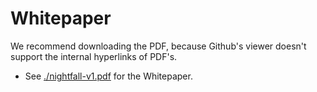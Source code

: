# Whitepaper

We recommend downloading the PDF, because Github's viewer doesn't support the internal hyperlinks of PDF's.

-   See [./nightfall-v1.pdf](./nightfall-v1.pdf) for the Whitepaper.
